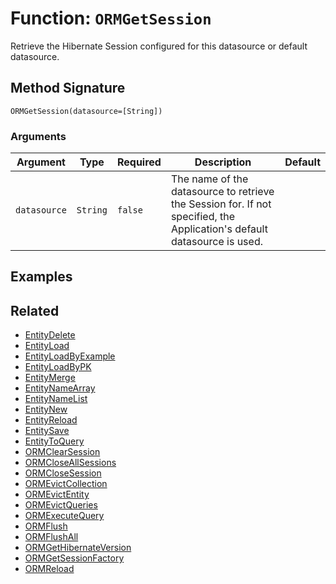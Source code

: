 [comment]: # (Note: This documentation is generated dynamically in the build process.  To modify the contents, change the javadoc on the _invoke method of the BIF class)

# Function: `ORMGetSession`

Retrieve the Hibernate Session configured for this datasource or default datasource.

## Method Signature

```
ORMGetSession(datasource=[String])
```

### Arguments


| Argument | Type | Required | Description | Default |
|----------|------|----------|-------------|---------|
| `datasource` | `String` | `false` | The name of the datasource to retrieve the Session for. If not specified, the Application's default datasource is used. |  |

## Examples



## Related

  * [EntityDelete](./EntityDelete.md)
  * [EntityLoad](./EntityLoad.md)
  * [EntityLoadByExample](./EntityLoadByExample.md)
  * [EntityLoadByPK](./EntityLoadByPK.md)
  * [EntityMerge](./EntityMerge.md)
  * [EntityNameArray](./EntityNameArray.md)
  * [EntityNameList](./EntityNameList.md)
  * [EntityNew](./EntityNew.md)
  * [EntityReload](./EntityReload.md)
  * [EntitySave](./EntitySave.md)
  * [EntityToQuery](./EntityToQuery.md)
  * [ORMClearSession](./ORMClearSession.md)
  * [ORMCloseAllSessions](./ORMCloseAllSessions.md)
  * [ORMCloseSession](./ORMCloseSession.md)
  * [ORMEvictCollection](./ORMEvictCollection.md)
  * [ORMEvictEntity](./ORMEvictEntity.md)
  * [ORMEvictQueries](./ORMEvictQueries.md)
  * [ORMExecuteQuery](./ORMExecuteQuery.md)
  * [ORMFlush](./ORMFlush.md)
  * [ORMFlushAll](./ORMFlushAll.md)
  * [ORMGetHibernateVersion](./ORMGetHibernateVersion.md)
  * [ORMGetSessionFactory](./ORMGetSessionFactory.md)
  * [ORMReload](./ORMReload.md)
